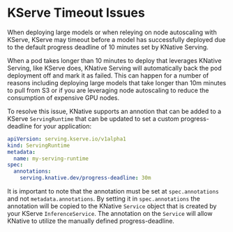 # KServe Timeout Issues

When deploying large models or when releying on node autoscaling with KServe, KServe may timeout before a model has successfully deployed due to the default progress deadline of 10 minutes set by KNative Serving.

When a pod takes longer than 10 minutes to deploy that leverages KNative Serving, like KServe does, KNative Serving will automatically back the pod deployment off and mark it as failed.  This can happen for a number of reasons including deploying large models that take longer than 10m minutes to pull from S3 or if you are leveraging node autoscaling to reduce the consumption of expensive GPU nodes.

To resolve this issue, KNative supports an annotion that can be added to a KServe `ServingRuntime` that can be updated to set a custom progress-deadline for your application:

```yaml
apiVersion: serving.kserve.io/v1alpha1
kind: ServingRuntime
metadata:
  name: my-serving-runtime
spec:
  annotations:
    serving.knative.dev/progress-deadline: 30m
```

It is important to note that the annotation must be set at `spec.annotations` and not `metadata.annotations`.  By setting it in `spec.annotations` the annotation will be copied to the KNative `Service` object that is created by your KServe `InferenceService`.  The annotation on the `Service` will allow KNative to utilize the manually defined progress-deadline.
